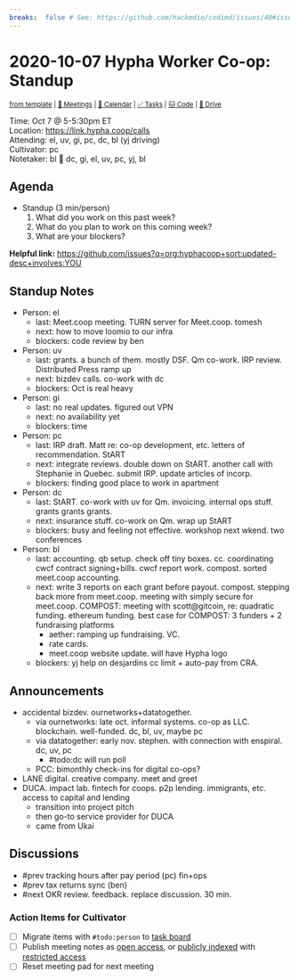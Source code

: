 ```yaml
---
breaks:  false # See: https://github.com/hackmdio/codimd/issues/40#issuecomment-172927690
---
```

# 2020-10-07 Hypha Worker Co-op: Standup

<sup>[from template][template] | [:notebook: Meetings][meetings] | [:date: Calendar][calendar] | [:white_check_mark: Tasks][tasks] | [:cat: Code][gh] | [:open_file_folder: Drive][drive]</sup>

Time:       Oct 7 @ 5-5:30pm ET  
Location:   https://link.hypha.coop/calls  
Attending:  el, uv, gi, pc, dc, bl (yj driving)  
Cultivator: pc  
Notetaker:  bl :raising_hand: dc, gi, el, uv, pc, yj, bl

## Agenda


- Standup (3 min/person)
  1. What did you work on this past week?
  2. What do you plan to work on this coming week?
  3. What are your blockers?
  
**Helpful link:** https://github.com/issues?q=org:hyphacoop+sort:updated-desc+involves:YOU

## Standup Notes

- Person: el
	- last: Meet.coop meeting. TURN server for Meet.coop. tomesh
	- next: how to move loomio to our infra
	- blockers: code review by ben
- Person: uv
	- last: grants. a bunch of them. mostly DSF. Qm co-work. IRP review. Distributed Press ramp up
	- next: bizdev calls. co-work with dc
	- blockers: Oct is real heavy
- Person: gi
	- last: no real updates. figured out VPN
	- next: no availability yet
	- blockers: time
- Person: pc
	- last: IRP draft. Matt re: co-op development, etc. letters of recommendation. StART
	- next: integrate reviews. double down on StART. another call with Stephanie in Quebec. submit IRP. update articles of incorp.
	- blockers: finding good place to work in apartment
- Person: dc
	- last: StART. co-work with uv for Qm. invoicing. internal ops stuff. grants grants grants. 
	- next: insurance stuff. co-work on Qm. wrap up StART
	- blockers: busy and feeling not effective. workshop next wkend. two conferences
- Person: bl
	- last: accounting. qb setup. check off tiny boxes. cc. coordinating cwcf contract signing+bills. cwcf report work. compost. sorted meet.coop accounting.
	- next: write 3 reports on each grant before payout. compost. stepping back more from meet.coop. meeting with simply secure for meet.coop. COMPOST: meeting with scott@gitcoin, re: quadratic funding. ethereum funding. best case for COMPOST: 3 funders + 2 fundraising platforms
	    - aether: ramping up fundraising. VC.
	    - rate cards.
	    - meet.coop website update. will have Hypha logo
	- blockers: yj help on desjardins cc limit + auto-pay from CRA.

## Announcements

- accidental bizdev. ournetworks+datatogether.
    - via ournetworks: late oct. informal systems. co-op as LLC. blockchain. well-funded. dc, bl, uv, maybe pc
    - via datatogether: early nov. stephen. with connection with enspiral. dc, uv, pc
        - #todo:dc will run poll
    - PCC: bimonthly check-ins for digital co-ops?
- LANE digital. creative company. meet and greet
- DUCA. impact lab. fintech for coops. p2p lending. immigrants, etc. access to capital and lending
    - transition into project pitch
    - then go-to service provider for DUCA
    - came from Ukai

## Discussions

- #prev tracking hours after pay period (pc) fin+ops
- #prev tax returns sync (ben)
- #next OKR review. feedback. replace discussion. 30 min.


### Action Items for Cultivator

- [ ] Migrate items with `#todo:person` to [task board][tasks]
- [ ] Publish meeting notes as [open access][public], or [publicly indexed][index] with [restricted access][private]
- [ ] Reset meeting pad for next meeting

<!-- Links: Important -->
[template]: https://link.hypha.coop/standup-template
[meetings]: https://link.hypha.coop/meetings
[calendar]: https://link.hypha.coop/calendar
[tasks]:    https://link.hypha.coop/tasks
[gh]:       https://link.hypha.coop/gh
[drive]:    https://link.hypha.coop/drive

<!-- Links: Archive -->
[public]:   https://github.com/hyphacoop/organizing/new/master?filename=_posts/meeting-notes/2020-MM-DD-standup.md
[index]:    https://github.com/hyphacoop/organizing/new/master?filename=_posts/private/meeting-notes/2020-MM-DD-standup.md&value=Empty%20file%20for%20public%20indexing%20of%20access-restricted%20file.
[private]:  https://github.com/hyphacoop/organizing-private/new/master?filename=meeting-notes/2020-MM-DD-standup.md
